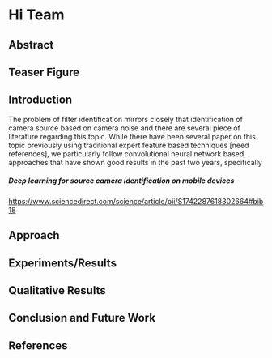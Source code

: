# Hi Team

## Abstract
## Teaser Figure
## Introduction
The problem of filter identification mirrors closely that identification of camera source based on camera noise and there are several piece of literature regarding this topic. While there have been several paper on this topic previously using traditional expert feature based techniques [need references], we particularly follow convolutional neural network based approaches that have shown good results in the past two years, specifically

##### Deep learning for source camera identification on mobile devices

https://www.sciencedirect.com/science/article/pii/S1742287618302664#bib18



## Approach
## Experiments/Results
## Qualitative Results
## Conclusion and Future Work
## References



<!--stackedit_data:
eyJoaXN0b3J5IjpbLTU5MjUyMzM4Myw4MjAyMjMxMzUsLTE5Nj
cyNjUxMjYsMTkwMzkwOTYwNV19
-->